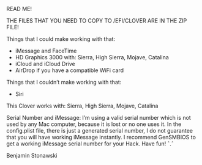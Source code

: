 READ ME!

THE FILES THAT YOU NEED TO COPY TO /EFI/CLOVER ARE IN THE ZIP FILE!

Things that I could make working with that:
- iMessage and FaceTime
- HD Graphics 3000 with: Sierra, High Sierra, Mojave, Catalina
- iCloud and iCloud Drive
- AirDrop if you have a compatible WiFi card

Things that I couldn’t make working with that:
- Siri

This Clover works with: Sierra, High Sierra, Mojave, Catalina

Serial Number and iMessage: I’m using a valid serial number which is not used by any Mac computer, 
because it is lost or no one uses it. In the config.plist file, there is just a generated serial number, 
I do not guarantee that you will have working iMessage instantly. I recommend GenSMBIOS to get a working 
iMessage serial number for your Hack. Have fun! ˆ.ˆ

Benjamin Stonawski
